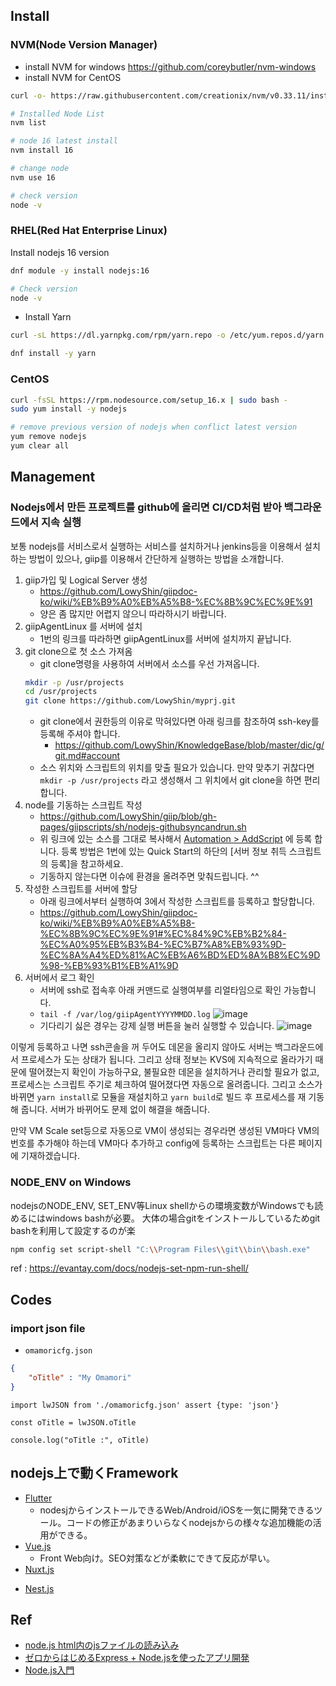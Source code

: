 ## Install

### NVM(Node Version Manager)

- install NVM for windows
https://github.com/coreybutler/nvm-windows
- install NVM for CentOS
```sh
curl -o- https://raw.githubusercontent.com/creationix/nvm/v0.33.11/install.sh | bash
```

```sh
# Installed Node List
nvm list

# node 16 latest install 
nvm install 16

# change node
nvm use 16

# check version
node -v
```

### RHEL(Red Hat Enterprise Linux)

Install nodejs 16 version
```sh
dnf module -y install nodejs:16

# Check version
node -v
```

- Install Yarn
```sh
curl -sL https://dl.yarnpkg.com/rpm/yarn.repo -o /etc/yum.repos.d/yarn.repo

dnf install -y yarn
```


### CentOS

```sh
curl -fsSL https://rpm.nodesource.com/setup_16.x | sudo bash -
sudo yum install -y nodejs

# remove previous version of nodejs when conflict latest version
yum remove nodejs
yum clear all
```

## Management

### Nodejs에서 만든 프로젝트를 github에 올리면 CI/CD처럼 받아 백그라운드에서 지속 실행

보통 nodejs를 서비스로서 실행하는 서비스를 설치하거나 jenkins등을 이용해서 설치하는 방법이 있으나,
giip를 이용해서 간단하게 실행하는 방법을 소개합니다. 

1. giip가입 및 Logical Server 생성
   - https://github.com/LowyShin/giipdoc-ko/wiki/%EB%B9%A0%EB%A5%B8-%EC%8B%9C%EC%9E%91
   - 양은 좀 많지만 어렵지 않으니 따라하시기 바랍니다.
2. giipAgentLinux 를 서버에 설치
   - 1번의 링크를 따라하면 giipAgentLinux를 서버에 설치까지 끝납니다.
3. git clone으로 첫 소스 가져옴
   - git clone명령을 사용하여 서버에서 소스를 우선 가져옵니다.
   ```sh
   mkdir -p /usr/projects
   cd /usr/projects
   git clone https://github.com/LowyShin/myprj.git
   ```
   - git clone에서 권한등의 이유로 막혀있다면 아래 링크를 참조하여 ssh-key를 등록해 주셔야 합니다.
     - https://github.com/LowyShin/KnowledgeBase/blob/master/dic/g/git.md#account   
   - 소스 위치와 스크립트의 위치를 맞출 필요가 있습니다. 만약 맞추기 귀찮다면 `mkdir -p /usr/projects` 라고 생성해서 그 위치에서 git clone을 하면 편리합니다. 
4. node를 기동하는 스크립트 작성
   - https://github.com/LowyShin/giip/blob/gh-pages/giipscripts/sh/nodejs-githubsyncandrun.sh
   - 위 링크에 있는 소스를 그대로 복사해서 [Automation > AddScript](https://giipaspstg02.azurewebsites.net/view/SMAHTML/ScrPut.asp) 에 등록 합니다. 등록 방법은 1번에 있는 Quick Start의 하단의 [서버 정보 취득 스크립트의 등록]을 참고하세요. 
   - 기동하지 않는다면 이슈에 환경을 올려주면 맞춰드립니다. ^^
5. 작성한 스크립트를 서버에 할당
   - 아래 링크에서부터 실행하여 3에서 작성한 스크립트를 등록하고 할당합니다.
   - https://github.com/LowyShin/giipdoc-ko/wiki/%EB%B9%A0%EB%A5%B8-%EC%8B%9C%EC%9E%91#%EC%84%9C%EB%B2%84-%EC%A0%95%EB%B3%B4-%EC%B7%A8%EB%93%9D-%EC%8A%A4%ED%81%AC%EB%A6%BD%ED%8A%B8%EC%9D%98-%EB%93%B1%EB%A1%9D
6. 서버에서 로그 확인
   - 서버에 ssh로 접속후 아래 커맨드로 실행여부를 리얼타임으로 확인 가능합니다.
   - `tail -f /var/log/giipAgentYYYYMMDD.log`
   ![image](https://github.com/LowyShin/KnowledgeBase/assets/20239203/2691989d-5ba3-4ca0-a284-21d65d947279)
   - 기다리기 싫은 경우는 강제 실행 버튼을 눌러 실행할 수 있습니다.
   ![image](https://github.com/LowyShin/KnowledgeBase/assets/20239203/905bfc03-c719-49ac-9d7a-595556bb3ef8)

이렇게 등록하고 나면 ssh콘솔을 꺼 두어도 데몬을 올리지 않아도 서버는 백그라운드에서 프로세스가 도는 상태가 됩니다. 
그리고 상태 정보는 KVS에 지속적으로 올라가기 때문에 떨어졌는지 확인이 가능하구요, 
불필요한 데몬을 설치하거나 관리할 필요가 없고, 프로세스는 스크립트 주기로 체크하여 떨어졌다면 자동으로 올려줍니다. 
그리고 소스가 바뀌면 `yarn install`로 모듈을 재설치하고 `yarn build`로 빌드 후 프로세스를 재 기동해 줍니다. 
서버가 바뀌어도 문제 없이 해결을 해줍니다. 

만약 VM Scale set등으로 자동으로 VM이 생성되는 경우라면 생성된 VM마다 VM의 번호를 추가해야 하는데 VM마다 추가하고 config에 등록하는 스크립트는 다른 페이지에 기재하겠습니다.

### NODE_ENV on Windows

nodejsのNODE_ENV, SET_ENV等Linux shellからの環境変数がWindowsでも読めるにはwindows bashが必要。
大体の場合gitをインストールしているためgit bashを利用して設定するのが楽

```sh
npm config set script-shell "C:\\Program Files\\git\\bin\\bash.exe"
```

ref : https://evantay.com/docs/nodejs-set-npm-run-shell/

## Codes

### import json file

- `omamoricfg.json`
```json
{
    "oTitle" : "My Omamori"
}
```

```nodejs
import lwJSON from './omamoricfg.json' assert {type: 'json'}

const oTitle = lwJSON.oTitle

console.log("oTitle :", oTitle)
```

## nodejs上で動くFramework

* [Flutter](https://github.com/LowyShin/KnowledgeBase/tree/master/wiki/flutter)
  * nodesjからインストールできるWeb/Android/iOSを一気に開発できるツール。コードの修正があまりいらなくnodejsからの様々な追加機能の活用ができる。
* [Vue.js](https://github.com/LowyShin/KnowledgeBase/tree/master/wiki/vue)
  * Front Web向け。SEO対策などが柔軟にできて反応が早い。
* [Nuxt.js](https://github.com/LowyShin/KnowledgeBase/tree/master/wiki/nuxtjs)
- [Nest.js](https://github.com/LowyShin/KnowledgeBase/tree/master/wiki/nestjs)

## Ref

* [node.js html内のjsファイルの読み込み](https://www.naka-sys.okinawa/nodejs-html-include/)
* [ゼロからはじめるExpress + Node.jsを使ったアプリ開発](https://qiita.com/nkjm/items/723990c518acfee6e473)
* [Node.js入門](https://www.tohoho-web.com/ex/nodejs.html#hello_web)

